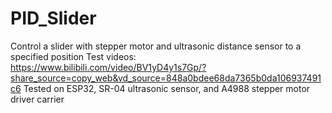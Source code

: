 # PID_Slider
Control a slider with stepper motor and ultrasonic distance sensor to a specified position
Test videos: https://www.bilibili.com/video/BV1yD4y1s7Gp/?share_source=copy_web&vd_source=848a0bdee68da7365b0da106937491c6
Tested on ESP32, SR-04 ultrasonic sensor, and A4988 stepper motor driver carrier

